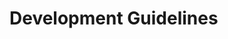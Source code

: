 <!-- TITLE: Rest Apis -->
<!-- SUBTITLE: A quick summary of Rest Apis -->

# Development Guidelines

